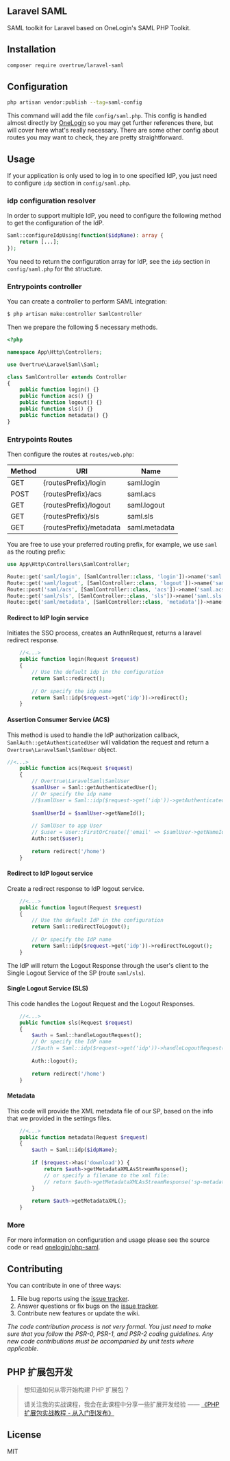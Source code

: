 Laravel SAML
---

SAML toolkit for Laravel based on OneLogin's SAML PHP Toolkit.

## Installation

```bash
composer require overtrue/laravel-saml
```

## Configuration

```bash
php artisan vendor:publish --tag=saml-config
```

This command will add the file `config/saml.php`. This config is handled almost directly by [OneLogin](https://github.com/onelogin/php-saml) so you may get further references there, but will cover here what's really necessary. There are some other config about routes you may want to check, they are pretty straightforward.

## Usage

If your application is only used to log in to one specified IdP, you just need to configure `idp` section in `config/saml.php`.

### idp configuration resolver

In order to support multiple IdP, you need to configure the following method to get the configuration of the IdP.

```php
Saml::configureIdpUsing(function($idpName): array {
    return [...]; 
});
```

You need to return the configuration array for IdP, see the `idp` section in `config/saml.php` for the structure.

### Entrypoints controller

You can create a controller to perform SAML integration:

```php
$ php artisan make:controller SamlController
```

Then we prepare the following 5 necessary methods.

```php
<?php

namespace App\Http\Controllers;

use Overtrue\LaravelSaml\Saml;

class SamlController extends Controller
{
    public function login() {}
    public function acs() {}
    public function logout() {}
    public function sls() {}
    public function metadata() {}
}
```

### Entrypoints Routes

Then configure the routes at `routes/web.php`:

| Method | URI                      | Name 				|
| -------|--------------------------|------------------ |
| GET    | {routesPrefix}/login     | saml.login 		|
| POST   | {routesPrefix}/acs       | saml.acs 			|
| GET    | {routesPrefix}/logout    | saml.logout 		|
| GET    | {routesPrefix}/sls       | saml.sls 			|
| GET    | {routesPrefix}/metadata  | saml.metadata 	|

You are free to use your preferred routing prefix, for example, we use `saml` as the routing prefix:

```php
use App\Http\Controllers\SamlController;

Route::get('saml/login', [SamlController::class, 'login'])->name('saml.login');
Route::get('saml/logout', [SamlController::class, 'logout'])->name('saml.logout');
Route::post('saml/acs', [SamlController::class, 'acs'])->name('saml.acs');
Route::get('saml/sls', [SamlController::class, 'sls'])->name('saml.sls');
Route::get('saml/metadata', [SamlController::class, 'metadata'])->name('saml.metadata');
```

#### Redirect to IdP login service

Initiates the SSO process, creates an AuthnRequest, returns a laravel redirect response.

```php
    //<...>
    public function login(Request $request)
    {
        // Use the default idp in the configuration
        return Saml::redirect(); 
        
        // Or specify the idp name
        return Saml::idp($request->get('idp'))->redirect();
    }
```

#### Assertion Consumer Service (ACS)

This method is used to handle the IdP authorization callback, `SamlAuth::getAuthenticatedUser` will validation the request and return a `Overtrue\LaravelSaml\SamlUser` object.

```php
//<...>
    public function acs(Request $request)
    {
        // Overtrue\LaravelSaml\SamlUser
        $samlUser = Saml::getAuthenticatedUser();
        // Or specify the idp name
        //$samlUser = Saml::idp($request->get('idp'))->getAuthenticatedUser(); 
        
        $samlUserId = $samlUser->getNameId();
        
        // SamlUser to app User
        // $user = User::FirstOrCreate(['email' => $samlUser->getNameId()]);
        Auth::set($user);
        
        return redirect('/home')
    }
```

#### Redirect to IdP logout service

Create a redirect response to IdP logout service.

```php
    //<...>
    public function logout(Request $request)
    {
        // Use the default IdP in the configuration
        return Saml::redirectToLogout(); 
        
        // Or specify the IdP name
        return Saml::idp($request->get('idp'))->redirectToLogout();
    }
```

The IdP will return the Logout Response through the user's client to the Single Logout Service of the SP (route `saml/sls`).

#### Single Logout Service (SLS)

This code handles the Logout Request and the Logout Responses.

```php
    //<...>
    public function sls(Request $request)
    {
        $auth = Saml::handleLogoutRequest();
        // Or specify the IdP name
        //$auth = Saml::idp($request->get('idp'))->handleLogoutRequest();
    
        Auth::logout();
        
        return redirect('/home')
    }
```

#### Metadata

This code will provide the XML metadata file of our SP, based on the info that we provided in the settings files.

```php
    //<...>
    public function metadata(Request $request)
    {
        $auth = Saml::idp($idpName);
        
        if ($request->has('download')) {
            return $auth->getMetadataXMLAsStreamResponse();
            // or specify a filename to the xml file:
            // return $auth->getMetadataXMLAsStreamResponse('sp-metadata.xml');
        }
        
        return $auth->getMetadataXML();
    }
```

### More

For more information on configuration and usage please see the source code or read [onelogin/php-saml](https://github.com/onelogin/php-saml).

## Contributing

You can contribute in one of three ways:

1. File bug reports using the [issue tracker](https://github.com/overtrue/laravel-package/issues).
2. Answer questions or fix bugs on the [issue tracker](https://github.com/overtrue/laravel-package/issues).
3. Contribute new features or update the wiki.

_The code contribution process is not very formal. You just need to make sure that you follow the PSR-0, PSR-1, and PSR-2 coding guidelines. Any new code contributions must be accompanied by unit tests where applicable._

## PHP 扩展包开发

> 想知道如何从零开始构建 PHP 扩展包？
>
> 请关注我的实战课程，我会在此课程中分享一些扩展开发经验 —— [《PHP 扩展包实战教程 - 从入门到发布》](https://learnku.com/courses/creating-package)

## License

MIT